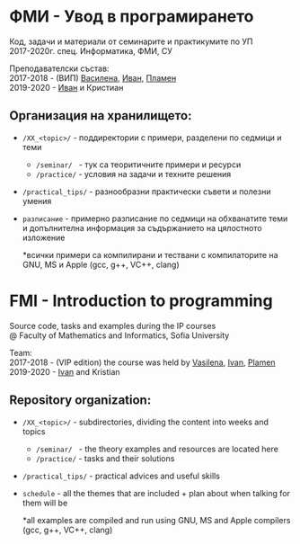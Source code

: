 # ФМИ - Увод в програмирането

Код, задачи и материали от семинарите и практикумите по УП<br>
2017-2020г. спец. Информатика, ФМИ, СУ

Преподавателски състав:<br>
2017-2018 - (ВИП) [Василена](https://www.linkedin.com/in/vasilena-peycheva-vpp/), [Иван](https://www.linkedin.com/in/ivan-filipov-v11/), [Пламен](https://www.linkedin.com/in/psminev/)<br>
2019-2020 - [Иван](https://www.linkedin.com/in/ivan-filipov-v11/) и Кристиан

## Организация на хранилището:
   * `/XX_<topic>/` - поддиректории с примери, разделени по седмици и теми
       * `/seminar/` &nbsp;&nbsp;- тук са теоритичните примери и ресурси
       * `/practice/` - условия на задачи и техните решения
   * `/practical_tips/` - разнообразни практически съвети и полезни умения

  * `разписание` - примерно разписание по седмици на обхванатите теми и допълнителна информация
         за съдържанието на цялостното изложение

       *всички примери са компилирани и тествани с компилаторите на GNU, MS и  Apple  (gcc, g++, VC++, clang)

# FMI - Introduction to programming

Source code, tasks and examples during the IP courses<br> @ Faculty of Mathematics and Informatics, Sofia University

Team:<br>
2017-2018 - (VIP edition) the course was held by
[Vasilena](https://www.linkedin.com/in/vasilena-peycheva-vpp/), [Ivan](https://www.linkedin.com/in/ivan-filipov-v11/), [Plamen](https://www.linkedin.com/in/psminev/)<br>
2019-2020 - [Ivan](https://www.linkedin.com/in/ivan-filipov-v11/) and Kristian

## Repository organization:
   * `/XX_<topic>/` - subdirectories, dividing the content into weeks and topics
       * `/seminar/` &nbsp;&nbsp;- the theory examples and resources are located here
       * `/practice/` - tasks and their solutions
   * `/practical_tips/` - practical advices and useful skills

  * `schedule` - all the themes that are included + plan about when talking for them will be

       *all examples are compiled and run using GNU, MS and Apple compilers (gcc, g++, VC++, clang)
